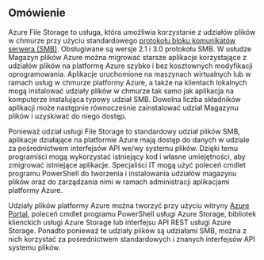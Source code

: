 ## <a name="overview"></a>Omówienie
Azure File Storage to usługa, która umożliwia korzystanie z udziałów plików w chmurze przy użyciu standardowego [protokołu bloku komunikatów serwera (SMB)](https://msdn.microsoft.com/library/windows/desktop/aa365233.aspx). Obsługiwane są wersje 2.1 i 3.0 protokołu SMB. W usłudze Magazyn plików Azure można migrować starsze aplikacje korzystające z udziałów plików na platformę Azure szybko i bez kosztownych modyfikacji oprogramowania. Aplikacje uruchomione na maszynach wirtualnych lub w ramach usług w chmurze platformy Azure, a także na klientach lokalnych mogą instalować udziały plików w chmurze tak samo jak aplikacja na komputerze instalująca typowy udział SMB. Dowolna liczba składników aplikacji może następnie równocześnie zainstalować udział Magazynu plików i uzyskiwać do niego dostęp.

Ponieważ udział usługi File Storage to standardowy udział plików SMB, aplikacje działające na platformie Azure mają dostęp do danych w udziale za pośrednictwem interfejsów API we/wy systemu plików. Dzięki temu programiści mogą wykorzystać istniejący kod i własne umiejętności, aby zmigrować istniejące aplikacje. Specjaliści IT mogą użyć poleceń cmdlet programu PowerShell do tworzenia i instalowania udziałów magazynu plików oraz do zarządzania nimi w ramach administracji aplikacjami platformy Azure.

Udziały plików platformy Azure można tworzyć przy użyciu witryny [Azure Portal](https://portal.azure.com), poleceń cmdlet programu PowerShell usługi Azure Storage, bibliotek klienckich usługi Azure Storage lub interfejsu API REST usługi Azure Storage. Ponadto ponieważ te udziały plików są udziałami SMB, można z nich korzystać za pośrednictwem standardowych i znanych interfejsów API systemu plików.

